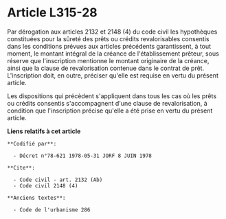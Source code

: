 # Article L315-28

Par dérogation aux articles 2132 et 2148 (4) du code civil les hypothèques constituées pour la sûreté des prêts ou crédits
revalorisables consentis dans les conditions prévues aux articles précédents garantissent, à tout moment, le montant intégral
de la créance de l'établissement prêteur, sous réserve que l'inscription mentionne le montant originaire de la créance, ainsi
que la clause de revalorisation contenue dans le contrat de prêt. L'inscription doit, en outre, préciser qu'elle est requise
en vertu du présent article.

Les dispositions qui précèdent s'appliquent dans tous les cas où les prêts ou crédits consentis s'accompagnent d'une clause
de revalorisation, à condition que l'inscription précise qu'elle a été prise en vertu du présent article.

**Liens relatifs à cet article**

	**Codifié par**:

	  - Décret n°78-621 1978-05-31 JORF 8 JUIN 1978

	**Cite**:

	  - Code civil - art. 2132 (Ab)
	  - Code civil 2148 (4)

	**Anciens textes**:

	  - Code de l'urbanisme 286
